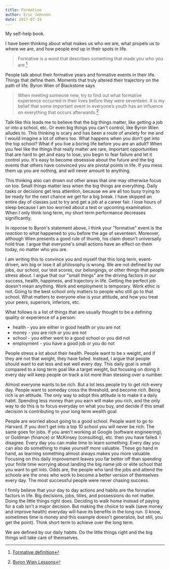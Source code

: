 ```yaml
---
title: Formative
author: Eric Johnson
date: 2017-07-19
---
```


My self-help book.

I have been thinking about what makes us who we are, what propels us to where we are, and how people end up in their spots in life.

> Formative is a word that describes something that made you who you are.[^1]

People talk about their formative years and formative events in their life. Things that define them. Moments that truly altered their trajectory on the path of life. Byron Wien of Blackstone says

> When meeting someone new, try to find out what formative experience occurred in their lives before they were seventeen.  It is my belief that some important event in everyone’s youth has an influence on everything that occurs afterwards.[^2]

Talk like this leads me to believe that the *big* things matter, like getting a job or into a school, etc. Or even big things you can't control, like Byron Wien alludes to. This thinking is scary and has been a route of anxiety for me and I would imagine a lot of others too. What happens when you don't get into the top school? What if you live a boring life before you are an adult? When you feel like the things that really matter are rare, important opportunities that are hard to get and easy to lose, you begin to fear failure and let it control you. It's easy to become obsessive about the future and the big events that others have convinced you are pivotal points in life. If you mess them up you are nothing, and will never amount to anything.

This thinking also can drown out other areas that one may otherwise focus on too. Small things matter less when the big things are everything. Daily tasks or decisions get less attention, because we are all too busy trying to be ready for the next chance we get for a big break. I have skipped an entire day of classes just to try and get a job at a career fair. I lose hours of sleep because I am too worried about a test or upcoming examination. When I only think long term, my short term performance decreases significantly.

In reponse to Byron's statement above, I think your "formative" event is the *reaction* to what happened to you before the age of seventeen. Moreover, although Wien presents a good rule of thumb, his claim doesn't universally hold true. I argue that everyone's small actions have an effect on them today, no matter who you are.

I am writing this to convince you and myself that this long term, event-driven, win big or lose it all philosophy is wrong. We are not defined by our jobs, our school, our test scores, our belongings, or other things that people stress about. I argue that our "small things" are the driving factors in our success, health, happiness, and trajectory in life. Getting the perfect job doesn't mean anything. Work and employment is temporary. Work ethic is not. Going to the best school only matters to people who still go to that school. What matters to everyone else is your attitude, and how you treat your peers, superiors, inferiors, etc.

What follows is a list of things that are usually thought to be a defining quality or experience of a person:

- health - you are either in good health or you are not
- money - you are rich or you are not
- school - you either went to a good school or you did not
- employment - you have a good job or you do not

People stress a lot about their health. People want to be x weight, and if they are not that weight, they have failed. Instead, I argue that people should want to eat less and eat well every day. This daily goal is small compared to a long term goal like a target weight, but focusing on doing it every day will keep people on track a lot more than stessing over a number.

Almost everyone wants to be rich. But a lot less people try to get rich every day. People want to someday cross the threshold, and become *rich*. Being rich is an attitude. The only way to adopt this attitude is to make it a daily habit.  Spending less money than you earn will make you rich, and the only way to do this is to focus everyday on what you buy, and decide if this small decision is contributing to your long term wealth goal.

People are worried about going to a good school. People want to go to Harvard. If you don't get into a top 10 school you will never be rich. The same goes for jobs. If you aren't working at Google (software engineering), or Goldman (finance) or McKinsey (consulting), etc. then you have failed. I disagree. Every day you can make time to learn something. Every day you can also do something to make yourself more valuable. These go hand in hand, as learning something almost always makes you more valuable. Focusing on this daily improvement leaves you far better off than spending your finite time worrying about landing the big name job or elite school that you want to get into. Odds are, the people who land the jobs and attend the schools are the ones who work to become a better version of themselves every day. The most successful people were never chasing success.

I firmly believe that your day to day actions and habits are the formative factors in life. Big decisions, jobs, titles, and possessions do not matter. Doing the little things right does. Deciding to walk home instead of paying for a cab isn't a major decision. But making the choice to walk (save money and improve health) everyday will have its benefits in the long run. (I know, sometimes time is money and this example doesn't generalize, but still, you get the point). Think short term to achieve over the long term.

We are defined by our daily habits. Do the little things right and the big things will take care of themselves.


[^1]: [Formative definition](https://www.vocabulary.com/dictionary/formative)
[^2]: [Byron Wien Lessons](https://www.blackstone.com/media/blogs/blackstone's-byron-wien-discusses-lessons-learned-in-his-first-80-years)
